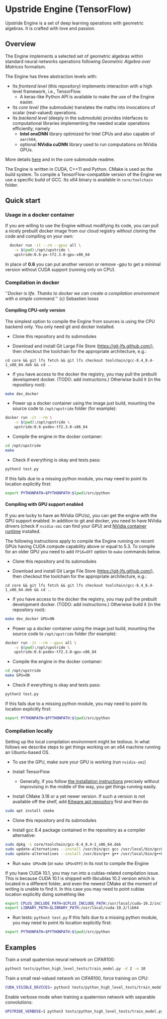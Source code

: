 # Upstride Engine (TensorFlow)
Upstride Engine is a set of deep learning operations with geometric algebras. It is crafted with love and passion.

## Overview
The Engine implements a selected set of geometric algebras within standard neural networks operations following _Geometric Algebra over Matrices_ formalism.

The Engine has three abstraction levels with:

* Its *frontend level* (this repository) implements interaction with a high level framework, i.e., TensorFlow.
  * A keras-like Python API is available to make the use of the Engine easier.
* Its *core level* (the submodule) translates the maths into invocations of scalar (real-valued) operations.
* Its *backend level* (deeply in the submodule) provides interfaces to computational libraries implementing the needed scalar operations efficiently, namely
  * **Intel oneDNN** library optimized for Intel CPUs and also capable of `aarch64`,
  * optional **NVidia cuDNN** library used to run computations on NVidia GPUs.

More details [here](https://upstride.atlassian.net/wiki/spaces/phoenix/pages/405766200/Engine+v2.0+architecture+and+designing+principles) and in the core submodule readme.

The Engine is written in CUDA, C++11 and Python. CMake is used as the build system. To compile a TensorFlow-compatible version of the Engine we use a specific build of GCC. Its x64 binary is available in `core/toolchain` folder.

## Quick start

### Usage in a docker container
If you are willing to use the Engine without modifying its code, you can pull a nicely prebuilt docker image from our cloud registry without cloning the code and compiling on your own:
```bash
  docker run -it --rm --gpus all \
    -v $(pwd):/opt/upstride \
    upstride:0.6-px-tf2.3.0-gpu-x86_64
```
In place of **0.6** you can put another version or remove *-gpu* to get a minimal version without CUDA support (running only on CPU).

### Compilation in docker
''_Docker is life. Thanks to docker we can create a compilation environment with a simple command._'' (c) Sebastien Iooss

#### Compiling CPU-only version
The simplest option to compile the Engine from sources is using the CPU backend only. You only need git and docker installed.

- Clone this repository and its submodules

- Download and install Git Large File Store (https://git-lfs.github.com/), then checkout the toolchain for the appropriate architecture, e.g.:
```
cd core && git lfs fetch && git lfs checkout toolchain/gcc-8.4_8.4-1_x86_64.deb && cd ..
```

- If you have access to the docker the registry, you may pull the prebuilt development docker. (TODO: add instructions.) Otherwise build it (in the repository root):
```bash
make dev_docker
```

- Power up a docker container using the image just build, mounting the source code to `/opt/upstride` folder (for example):
```bash
docker run -it --rm \
    -v $(pwd):/opt/upstride \
    upstride:0.6-pxdev-tf2.3.0-x86_64
```

- Compile the engine in the docker container:
```bash
cd /opt/upstride
make
```

- Check if everything is okay and tests pass:
```bash
python3 test.py
```
  If this fails due to a missing python module, you may need to point its location explicitly first:

```bash
export PYTHONPATH=$PYTHONPATH:$(pwd)/src/python
```

#### Compiling with GPU support enabled
If you are lucky to have an NVidia GPU(s), you can get the engine with the GPU support enabled. In addition to git and docker, you need to have NVidia drivers (check if `nvidia-smi` can find your GPU) and [NVidia container runtime](https://github.com/NVIDIA/nvidia-container-runtime#installation) installed.

The following instructions apply to compile the Engine running on recent GPUs having CUDA compute capability above or equal to 5.3. To compile for an older GPU you need to add `FP16=OFF` option to `make` commands below.

- Clone this repository and its submodules

- Download and install Git Large File Store (https://git-lfs.github.com/), then checkout the toolchain for the appropriate architecture, e.g.:
```
cd core && git lfs fetch && git lfs checkout toolchain/gcc-8.4_8.4-1_x86_64.deb && cd ..
```

- If you have access to the docker the registry, you may pull the prebuilt development docker. (TODO: add instructions.) Otherwise build it (in the repository root):
```bash
make dev_docker GPU=ON
```

- Power up a docker container using the image just build, mounting the source code to `/opt/upstride` folder (for example):
```bash
docker run -it --rm --gpus all \
    -v $(pwd):/opt/upstride \
    upstride:0.6-pxdev-tf2.3.0-gpu-x86_64
```

- Compile the engine in the docker container:
```bash
cd /opt/upstride
make GPU=ON
```

- Check if everything is okay and tests pass:
```bash
python3 test.py
```

  If this fails due to a missing python module, you may need to point its location explicitly first:
```bash
export PYTHONPATH=$PYTHONPATH:$(pwd)/src/python
```

### Compilation locally
Setting up the local compilation environment might be tedious. In what follows we describe steps to get things working on an x64 machine running an Ubuntu-based OS.

- To use the GPU, make sure your GPU is working (run `nvidia-smi`)
- Install TensorFlow
  - Generally, if you follow [the installation instructions](https://www.tensorflow.org/install/gpu#linux_setup) precisely without improvising in the middle of the way, you get things running easily.

- Install CMake 3.18 or a yet newer version. If such a version is not available off the shelf, add [Kitware apt repository](https://apt.kitware.com/) first and then do
```bash
sudo apt install cmake
```

- Clone this repository and its submodules

- Install gcc 8.4 package contained in the repository as a compiler alternative:
```bash
sudo dpkg -i core/toolchain/gcc-8.4_8.4-1_x86_64.deb
sudo update-alternatives --install /usr/bin/gcc gcc /usr/local/bin/gcc8.4  100
sudo update-alternatives --install /usr/bin/g++ g++ /usr/local/bin/g++8.4  100
```

- Run `make GPU=ON` (or `make GPU=OFF`) in its root to compile the Engine

If you have CUDA 10.1, you may run into a cublas-related compilation issue. This is because CUDA 10.1 is shipped with libcublas 10.2 version which is located in a different folder, and even the newest CMake at the moment of writing is unable to find it. In this case you may need to point cublas location explicitly doing something like 
```bash
export CPLUS_INCLUDE_PATH=$CPLUS_INCLUDE_PATH:/usr/local/cuda-10.2/include
export LIBRARY_PATH=$LIBRARY_PATH:/usr/local/cuda-10.2/lib64
```

- Run tests: `python3 test.py`
  If this fails due to a missing python module, you may need to point its location explicitly first:

```bash
export PYTHONPATH=$PYTHONPATH:$(pwd)/src/python
```


## Examples
Train a small quaternion neural network on CIFAR100:
```bash
python3 tests/python_high_level_tests/train_model.py -d 2 -e 10
```

Train a small real-valued network on CIFAR100, force training on CPU:
```bash
CUDA_VISIBLE_DEVICES= python3 tests/python_high_level_tests/train_model.py -d 0 -e 10
```

Enable verbose mode when training a quaternion network with separable convolutions:
```bash
UPSTRIDE_VERBOSE=1 python3 tests/python_high_level_tests/train_model.py -m model_separable_conv -d 2 -e 10
```